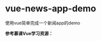 # vue-news-app-demo
使用vue简单完成一个新闻app的demo

**参考慕课Vue学习资源：**

[3小时速成 Vue2.x 核心技术]: https://www.imooc.com/video/18570

